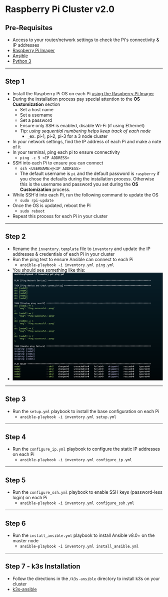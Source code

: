 # Raspberry Pi Cluster v2.0

## Pre-Requisites

- Access to your router/network settings to check the Pi's connectivity & IP addresses
- [Raspberry Pi Imager](https://www.raspberrypi.com/documentation/computers/getting-started.html#set-up-your-raspberry-pi)
- [Ansible](https://docs.ansible.com/ansible/latest/installation_guide/intro_installation.html)
- [Python 3](https://www.python.org/downloads/)

---

## Step 1

- Install the Raspberry Pi OS on each Pi [using the Raspberry Pi Imager](https://www.raspberrypi.com/documentation/computers/getting-started.html#set-up-your-raspberry-pi)
- During the installation process pay special attention to the **OS Customization** section
  - Set a host name
  - Set a username
  - Set a password
  - Ensure only SSH is enabled, disable Wi-Fi (if using Ethernet)
  - _Tip: using sequential numbering helps keep track of each node_
    - \_ex. pi-1, pi-2, pi-3 for a 3 node cluster
- In your network settings, find the IP address of each Pi and make a note of it
- In your terminal, ping each pi to ensure connectivity
  - `ping -c 5 <IP ADDRESS>`
- SSH into each Pi to ensure you can connect
  - `ssh <USERNAME>@<IP ADDRESS>`
  - The default username is `pi` and the default password is `raspberry` if you chose the defaults during the installation process. Otherwise this is the username and password you set during the **OS Customization** process.
- While SSH'd into each Pi, run the following command to update the OS
  - `sudo rpi-update`
- Once the OS is updated, reboot the Pi
  - `sudo reboot`
- Repeat this process for each Pi in your cluster

---

## Step 2

- Rename the `inventory.template` file to `inventory` and update the IP addresses & credentials of each Pi in your cluster
- Run the ping test to ensure Ansible can connect to each Pi
  - `ansible-playbook -i inventory.yml ping.yml`
- You should see something like this:
- ![ping-test](/imgs/ping.png)

---

## Step 3

- Run the `setup.yml` playbook to install the base configuration on each Pi
  - `ansible-playbook -i inventory.yml setup.yml`

---

## Step 4

- Run the `configure_ip.yml` playbook to configure the static IP addresses on each Pi
  - `ansible-playbook -i inventory.yml configure_ip.yml`

---

## Step 5

- Run the `configure_ssh.yml` playbook to enable SSH keys (password-less login) on each Pi
  - `ansible-playbook -i inventory.yml configure_ssh.yml`

---

## Step 6

- Run the `install_ansible.yml` playbook to install Ansible v8.0+ on the master node
  - `ansible-playbook -i inventory.yml install_ansible.yml`

---

## Step 7 - k3s Installation

- Follow the directions in the `/k3s-ansible` directory to install k3s on your cluster
- [k3s-ansible](/k3s-ansible/README.md)
